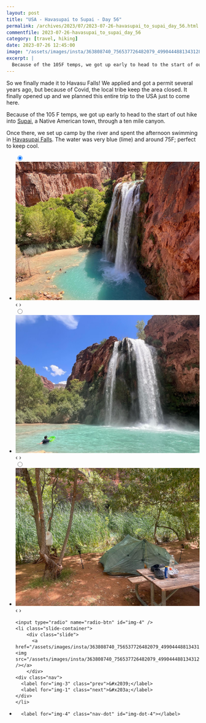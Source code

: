 ```yaml
---
layout: post
title: "USA - Havasupai to Supai - Day 56"
permalink: /archives/2023/07/2023-07-26-havasupai_to_supai_day_56.html
commentfile: 2023-07-26-havasupai_to_supai_day_56
category: [travel, hiking]
date: 2023-07-26 12:45:00
image: "/assets/images/insta/363808740_756537726482079_4990444881343128373_n_17979769655376512.jpg"
excerpt: |
  Because of the 105F temps, we got up early to head to the start of our hike into Supai, a Native American town, through a ten mile canyon.
---
```


So we finally made it to Havasu Falls! We applied and got a permit several years ago, but because of Covid, the local tribe keep the area closed. It finally opened up and we planned this entire trip to the USA just to come here.

Because of the 105 F temps, we got up early to head to the start of out hike into [Supai](https://maps.app.goo.gl/mtyvsLRgqn4qJQKc9), a Native American town, through a ten mile canyon.

Once there, we set up camp by the river and spent the afternoon swimming in [Havasupai Falls](https://maps.app.goo.gl/FnHrBmdxEzgd1r6S8). The water was very blue (lime) and around 75F; perfect to keep cool.

<ul class="slides">
    <input type="radio" name="radio-btn" id="img-1" checked="checked" />
    <li class="slide-container">
        <div class="slide">
          <a href="/assets/images/insta/363805226_997513164603772_6288841110601425992_n_17863101818972645.jpg"><img src="/assets/images/insta/363805226_997513164603772_6288841110601425992_n_17863101818972645.jpg" /></a>
        </div>
    <div class="nav">
      <label for="img-4" class="prev">&#x2039;</label>
      <label for="img-2" class="next">&#x203a;</label>
    </div>
    </li>
        <input type="radio" name="radio-btn" id="img-2"  />
    <li class="slide-container">
        <div class="slide">
          <a href="/assets/images/insta/363830214_1872459449815870_3364692206810516283_n_17989069748277311.jpg"><img src="/assets/images/insta/363830214_1872459449815870_3364692206810516283_n_17989069748277311.jpg" /></a>
        </div>
    <div class="nav">
      <label for="img-1" class="prev">&#x2039;</label>
      <label for="img-3" class="next">&#x203a;</label>
    </div>
    </li>
        <input type="radio" name="radio-btn" id="img-3"  />
    <li class="slide-container">
        <div class="slide">
          <a href="/assets/images/insta/364044288_661813132487509_7704133482829493185_n_17991899381296568.jpg"><img src="/assets/images/insta/364044288_661813132487509_7704133482829493185_n_17991899381296568.jpg" /></a>
        </div>
    <div class="nav">
      <label for="img-2" class="prev">&#x2039;</label>
      <label for="img-4" class="next">&#x203a;</label>
    </div>
    </li>
    
    <input type="radio" name="radio-btn" id="img-4" />
    <li class="slide-container">
        <div class="slide">
          <a href="/assets/images/insta/363808740_756537726482079_4990444881343128373_n_17979769655376512.jpg"><img src="/assets/images/insta/363808740_756537726482079_4990444881343128373_n_17979769655376512.jpg" /></a>
        </div>
    <div class="nav">
      <label for="img-3" class="prev">&#x2039;</label>
      <label for="img-1" class="next">&#x203a;</label>
    </div>
    </li>
			
<li class="nav-dots">
      <label for="img-1" class="nav-dot" id="img-dot-1"></label>
      <label for="img-2" class="nav-dot" id="img-dot-2"></label>
      <label for="img-3" class="nav-dot" id="img-dot-3"></label>

      <label for="img-4" class="nav-dot" id="img-dot-4"></label>

</li>
</ul>
